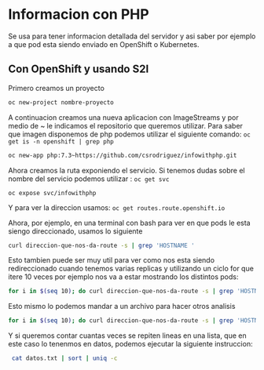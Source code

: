 # Informacion con PHP

Se usa para tener informacion detallada del servidor y asi saber por ejemplo a que pod esta siendo enviado en OpenShift o Kubernetes.

## Con OpenShift y usando S2I

Primero creamos un proyecto

```bash
oc new-project nombre-proyecto
```

A continuacion creamos una nueva aplicacion con ImageStreams y por medio de ~ le indicamos el repositorio que queremos utilizar. Para saber que imagen disponemos de php podemos utilizar el siguiente comando: `oc get is -n openshift | grep php`

```bash
oc new-app php:7.3~https://github.com/csrodriguez/infowithphp.git
```

Ahora creamos la ruta exponiendo el servicio. Si tenemos dudas sobre el nombre del servicio podemos utilizar : `oc get svc`

```
oc expose svc/infowithphp
```

Y para ver la direccion usamos: `oc get routes.route.openshift.io`

Ahora, por ejemplo, en una terminal con bash para ver en que pods le esta siengo direccionado, usamos lo siguiente

```bash
curl direccion-que-nos-da-route -s | grep 'HOSTNAME '
```

Esto tambien puede ser muy util para ver como nos esta siendo redireccionado cuando tenemos varias replicas y utilizando un ciclo for que itere 10 veces por ejemplo nos va a estar mostrando los distintos pods:

```bash
for i in $(seq 10); do curl direccion-que-nos-da-route -s | grep 'HOSTNAME '; done
```

Esto mismo lo podemos mandar a un archivo para hacer otros analisis

```bash
for i in $(seq 10); do curl direccion-que-nos-da-route -s | grep 'HOSTNAME '; done > datos.txt
```

Y si queremos contar cuantas veces se repiten lineas en una lista, que en este caso lo tenenmos en datos, podemos ejecutar la siguiente instruccion:

```bash
 cat datos.txt | sort | uniq -c
```
